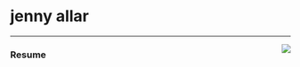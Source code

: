 # jenny allar #

----------

<div style="float: right"><img src="http://i.imgur.com/KXnX5FO.png" /></div>

### Resume ###

